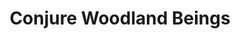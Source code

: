 ---
title: "Conjure Woodland Beings"
permalink: /spells/conjure-woodland-beings/
tags:
  - Spell
available_for:
  - Druid
  - Ranger
level: "4th Level"
school: "Conjuration"
range: "60 ft"
comp:
  - V
  - S
  - M
material: "one holly berry per creature summoned."
duration: "Up to 1 hour"
concentration: true
description: |
  You summon fey creatures that appear in unoccupied spaces that you can see within range. Choose one of the following options for what appears:

  - One fey creature of challenge rating 2 or lower

  - Two fey creatures of challenge rating 1 or lower

  - Four fey creatures of challenge rating 1/2 or lower

  - Eight fey creatures of challenge rating 1/4 or lower

  A summoned creature disappears when it drops to 0 hit points or when the spell ends.

  The summoned creatures are friendly to you and your companions. Roll initiative for the summoned creatures as a group, which have their own turns. They obey any verbal commands that you issue to them (no action required by you). If you don't issue any commands to them, they defend themselves from hostile creatures, but otherwise take no actions.

  The DM has the creatures' statistics.

  **At higher levels.** When you cast this spell using certain higher-level spell slots, you choose one of the summoning options above, and more creatures appear: twice as many with a 6th-level slot and three times as many with an 8th-level slot.
excerpt: "You summon fey creatures that appear in unoccupied spaces that you can see within range."
source: "Basic Rules"
---